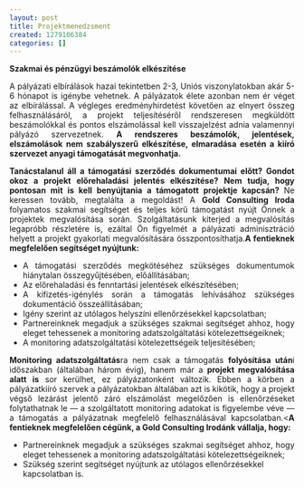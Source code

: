 ```yaml
---
layout: post
title: Projektmenedzsment
created: 1279106384
categories: []
---
```

<p style="text-align: justify;"><strong>Szakmai és pénzügyi beszámolók elkészítése</strong></p><p style="text-align: justify;">A pályázati elbírálások hazai tekintetben 2-3, Uniós viszonylatokban akár 5-6 hónapot is igénybe vehetnek. A pályázatok élete azonban nem ér véget az elbírálással. A végleges eredményhirdetést követően az elnyert összeg felhasználásáról, a projekt teljesítéséről rendszeresen megküldött beszámolókkal és pontos elszámolással kell visszajelzést adnia valamennyi pályázó szervezetnek. <strong>A rendszeres beszámolók, jelentések, elszámolások nem szabályszerű elkészítése, elmaradása esetén a kiíró szervezet anyagi támogatását megvonhatja.</strong></p><p style="text-align: justify;"><strong>Tanácstalanul áll a támogatási szerződés dokumentumai előtt? Gondot okoz a projekt előrehaladási jelentés elkészítése? Nem tudja, hogy pontosan mit is kell benyújtania a támogatott projektje kapcsán? </strong>Ne keressen tovább, megtalálta a megoldást! A <strong>Gold Consulting Iroda</strong> folyamatos szakmai segítséget és teljes körű támogatást nyújt Önnek a projektek megvalósítása során. Szolgáltatásunk kiterjed a megvalósítás legapróbb részletére is, ezáltal Ön figyelmét a pályázati adminisztráció helyett a projekt gyakorlati megvalósítására összpontosíthatja.<strong>A fentieknek megfelelően segítséget nyújtunk: </strong></p><ul style="text-align: justify;"><li>A támogatási szerződés megkötéséhez szükséges dokumentumok hiánytalan összegyűjtésében, előállításában;</li><li>Az előrehaladási és fenntartási jelentések elkészítésében;</li><li>A kifizetés-igénylés során a támogatás lehívásához szükséges dokumentáció összeállításában;</li><li>Igény szerint az utólagos helyszíni ellenőrzésekkel kapcsolatban;</li><li>Partnereinknek megadjuk a szükséges szakmai segítséget ahhoz, hogy eleget tehessenek a monitoring adatszolgáltatási kötelezettségeiknek;</li><li>A monitoring adatszolgáltatási kötelezettségeik teljesítésében;</li></ul><p style="text-align: justify;"><strong>Monitoring adatszolgáltatás</strong>ra nem csak a támogatás <strong>folyósítása után</strong>i időszakban (általában három évig), hanem már a <strong>projekt megvalósítása alatt is</strong> sor kerülhet, ez pályázatonként változik. Ebben a körben a pályázatkiíró szervek a pályázatokban általában azt is kikötik, hogy a projekt végső lezárást jelentő záró elszámolást megelőzően is ellenőrzéseket folytathatnak le — a szolgáltatott monitoring adatokat is figyelembe véve — a támogatás a pályázatnak megfelelő felhasználásával kapcsolatban.&lt;<strong>A fentieknek megfelelően cégünk, a Gold Consulting Irodánk vállalja, hogy:</strong></p><ul><li style="text-align: justify;">Partnereinknek megadjuk a szükséges szakmai segítséget ahhoz, hogy eleget tehessenek a monitoring adatszolgáltatási kötelezettségeiknek;</li><li>Szükség szerint segítséget nyújtunk az utólagos ellenőrzésekkel kapcsolatban is.</li></ul>

